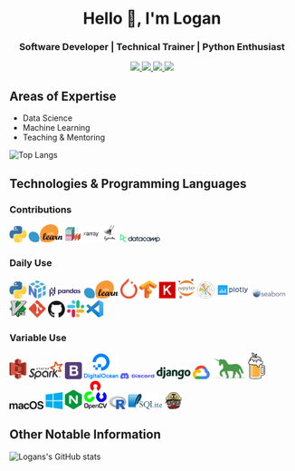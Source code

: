 <h1 align="center">Hello 👋, I'm Logan</h1>
<h3 align="center">Software Developer | Technical Trainer | Python Enthusiast</h3>

<p align="center">
<a href="https://linkedin.com/in/logan-thomas">
  <img src="https://img.shields.io/badge/LinkedIn-blue?style=flat&logo=linkedin&labelColor=gray"/>
</a>


<a href="https://twitter.com/__loges__">
  <img src="https://img.shields.io/badge/Twitter-blue?style=flat&logo=twitter&labelColor=gray"/>
</a>

<a href="https://dev.to/loganthomas">
  <img src="https://img.shields.io/badge/Dev.to-black?style=flat&logo=dev.to&labelColor=gray"/>
</a>

<a href="https://komarev.com/ghpvc/?username=loganthomas&label=Views">
  <img src="https://komarev.com/ghpvc/?username=loganthomas&label=Views"/>
</a>
</p>

## Areas of Expertise
- Data Science
- Machine Learning
- Teaching & Mentoring

![Top Langs](https://github-readme-stats.vercel.app/api/top-langs/?username=loganthomas&hide=Jupyter%20Notebook&layout=compact&border_color=2e4058)

## Technologies & Programming Languages
### Contributions
<img src = './logos/python.svg' width='30'/> <img src = './logos/scikit-learn.svg' width='60'/> <img src = './logos/xarray.png' width='60'> <img src = './logos/pyjanitor.png' width='30'/> <img src = './logos/datacamp.svg' width='70'/>

### Daily Use
<img src = './logos/python.svg' width='30'/> <img src = './logos/numpy.svg' width='30'/> <img src = './logos/pandas.svg' width='60'/> <img src = './logos/scikit-learn.svg' width='60'/> <img src = './logos/pytorch.svg' width='30'/> <img src = './logos/tensorflow.svg' width='30'/> <img src = './logos/keras.svg' width='30'/> <img src = './logos/jupyter.svg' width='30'/> <img src = './logos/matplotlib.svg' width='30'/> <img src = './logos/plotly.svg' width='60'/> <img src = './logos/seaborn.svg' width='60'/> <img src = './logos/vim.svg' width='30'/> <img src = './logos/git-icon.svg' width='30'/> <img src = './logos/github-icon.svg' width='30'/> <img src = './logos/slack.svg' width='30'/> <img src = './logos/visual-studio-code.svg' width='30'/>

### Variable Use
<img src = './logos/aws-s3.svg' width='30'/> <img src = './logos/apache-spark.svg' width='60'/> <img src = './logos/bootstrap.svg' width='30'/>
<img src = './logos/digital-ocean.svg' width='60'/> <img src = './logos/discord.svg' width='60'/> <img src = './logos/django.svg' width='60'/> <img src = './logos/google-cloud.svg' width='30'/> <img src = './logos/gunicorn.svg' width='60'/> <img src = './logos/homebrew.svg' width='30'/> <img src = './logos/macOS.svg' width='60'/> <img src = './logos/microsoft-windows.svg' width='30'/> <img src = './logos/nginx.svg' width='30'/> <img src = './logos/opencv.svg' width='40'/> <img src = './logos/r-lang.svg' width='30'/> <img src = './logos/sqlite.svg' width='60'/> <img src = './logos/travis-ci.svg' width='30'/>

## Other Notable Information
![Logans's GitHub stats](https://github-readme-stats.vercel.app/api?username=loganthomas&count_private=true&show_icons=true&include_all_commits=true&border_color=2e4058)



<!--
**loganthomas/loganthomas** is a ✨ _special_ ✨ repository because its `README.md` (this file) appears on your GitHub profile.

Here are some ideas to get you started:

- 🔭 I’m currently working on ...
- 🌱 I’m currently learning ...
- 👯 I’m looking to collaborate on ...
- 🤔 I’m looking for help with ...
- 💬 Ask me about ...
- 📫 How to reach me: ...
- 😄 Pronouns: ...
- ⚡ Fun fact: ...
-->
